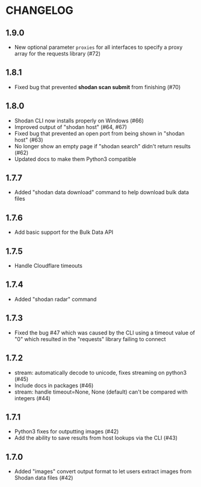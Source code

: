 CHANGELOG
=========

1.9.0
----------
* New optional parameter `proxies` for all interfaces to specify a proxy array for the requests library (#72)

1.8.1
-----
* Fixed bug that prevented **shodan scan submit** from finishing (#70)

1.8.0
-----
* Shodan CLI now installs properly on Windows (#66)
* Improved output of "shodan host" (#64, #67)
* Fixed bug that prevented an open port from being shown in "shodan host" (#63)
* No longer show an empty page if "shodan search" didn't return results (#62)
* Updated docs to make them Python3 compatible

1.7.7
-----
* Added "shodan data download" command to help download bulk data files

1.7.6
-----
* Add basic support for the Bulk Data API

1.7.5
-----
 * Handle Cloudflare timeouts

1.7.4
-----
 * Added "shodan radar" command

1.7.3
-----
 *  Fixed the bug #47 which was caused by the CLI using a timeout value of "0" which resulted in the "requests" library failing to connect

1.7.2
-----
 * stream: automatically decode to unicode, fixes streaming on python3 (#45)
 * Include docs in packages (#46)
 * stream: handle timeout=None, None (default) can't be compared with integers (#44)

1.7.1
-----
 * Python3 fixes for outputting images (#42)
 * Add the ability to save results from host lookups via the CLI (#43)

1.7.0
-----
 * Added "images" convert output format to let users extract images from Shodan data files (#42)
